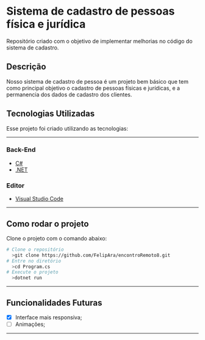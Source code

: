 # Sistema de cadastro de pessoas física e jurídica
Repositório criado com o objetivo de implementar melhorias no código do sistema de cadastro.
## Descrição
Nosso sistema de cadastro de pessoa é um projeto bem básico que tem como principal objetivo o cadastro de pessoas físicas e jurídicas, e a permanencia dos dados de cadastro dos clientes.
## Tecnologias Utilizadas
Esse projeto foi criado utilizando as tecnologias:

---
### Back-End
- [C#](https://docs.microsoft.com/pt-br/dotnet/csharp/)
- [.NET](https://dotnet.microsoft.com/download)
### Editor
- [Visual Studio Code](https://code.visualstudio.com/)
---
## Como rodar o projeto
Clone o projeto com o comando abaixo:
```bash
# Clone o repositório
  >git clone https://github.com/FelipAra/encontroRemoto8.git
# Entre no diretório
  >cd Program.cs
# Execute o projeto
  >dotnet run
```  
---
## Funcionalidades Futuras 
- [x] Interface mais responsiva;
- [ ] Animações;
---